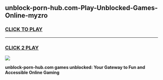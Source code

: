
## unblock-porn-hub.com-Play-Unblocked-Games-Online-myzro
<h3>
<a href="https://premium76.site?title=unblock-porn-hub.com&ref=25A">CLICK TO PLAY</a></h3>
<hr>

<h3>
<a href="https://premium76.site?title=unblock-porn-hub.com&ref=25A">CLICK 2 PLAY</a>
  
</h3>

<a href="https://premium76.site?title=unblock-porn-hub.com&ref=25A"><img src="https://clearcache.store/games.png"></a>


**unblock-porn-hub.com games unblocked: Your Gateway to Fun and Accessible Online Gaming**
